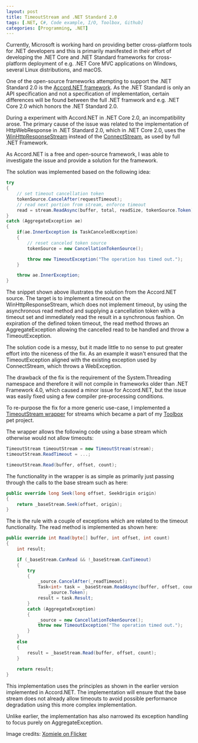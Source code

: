 ```yaml
---
layout: post
title: TimeoutStream and .NET Standard 2.0
tags: [.NET, C#, Code example, I/O, Toolbox, Github]
categories: [Programming, .NET]
---
```


Currently, Microsoft is working hard on providing better cross-platform tools for  .NET developers and this is primarily manifested in their effort of  developing the .NET Core and .NET Standard frameworks for cross-platform deployment of e.g. .NET Core MVC applications on Windows, several Linux distributions, and macOS.

One of the open-source frameworks attempting to support the .NET Standard 2.0 is the [Accord.NET framework](http://accord-framework.net/). As the .NET Standard is only an API specification and not a  specification of implementation, certain differences will be found  between the full .NET framwork and e.g. .NET Core 2.0 which honors the  .NET Standard 2.0.

During a experiment with Accord.NET in .NET  Core 2.0, an incompatibility arose. The primary cause of the issue was  related to the implementation of HttpWebResponse in .NET Standard 2.0,  which in .NET Core 2.0, uses the [WinHttpResponseStream](https://github.com/dotnet/corefx/blob/master/src/System.Net.Http.WinHttpHandler/src/System/Net/Http/WinHttpResponseStream.cs) instead of the [ConnectStream](https://github.com/Microsoft/referencesource/blob/master/System/net/System/Net/_ConnectStream.cs), as used by full .NET Framework.

As Accord.NET is a free and open-source framework, I was able to investigate the issue and provide a solution for the framework.

The solution was implemented based on the following idea:

```c#
try
{
    // set timeout cancellation token
    tokenSource.CancelAfter(requestTimeout);
    // read next portion from stream, enforce timeout
    read = stream.ReadAsync(buffer, total, readSize, tokenSource.Token).Result;
}
catch (AggregateException ae)
{
    if(ae.InnerException is TaskCanceledException)
    {
        // reset canceled token source
        tokenSource = new CancellationTokenSource();

        throw new TimeoutException("The operation has timed out.");
    }

    throw ae.InnerException;
}
```

The snippet shown above illustrates the solution from the Accord.NET  source. The target is to implement a timeout on the  WinHttpResponseStream, which does not implement timeout, by using the  asynchronous read method and supplying a cancellation token with a  timeout set and immediately read the result in a synchronous fashion. On expiration of the defined token timeout, the read method throws an  AggregateException allowing the cancelled read to be handled and throw a TimeoutException.

The solution code is a messy, but it made  little to no sense to put greater effort into the niceness of the fix.  As an example it wasn't ensured that the TimeoutException aligned with  the existing exception used by ConnectStream, which throws a  WebException.

The drawback of the fix is the requirement of the  System.Threading namespace and therefore it will not compile in  frameworks older than .NET Framework 4.0, which caused a minor issue for Accord.NET, but the issue was easily fixed using a few compiler  pre-processing conditions.

To re-purpose the fix for a more generic use-case, I implemented a [TimeoutStream wrapper](https://github.com/stigvoss/Toolbox/blob/00188e1c8975677db34050d2a268eb147c84354d/Toolbox/IO/TimeoutStream.cs) for streams which became a part of my [Toolbox](https://github.com/stigvoss/Toolbox/tree/develop) pet project.

The wrapper allows the following code using a base stream which otherwise would not allow timeouts:

```c#
TimeoutStream timeoutStream = new TimeoutStream(stream);
timeoutStream.ReadTimeout = ...;

timeoutStream.Read(buffer, offset, count);
```

The functionality in the wrapper is as simple as primarily just passing through the calls to the base stream such as here:

```c#
public override long Seek(long offset, SeekOrigin origin)
{
    return _baseStream.Seek(offset, origin);
}
```

The is the rule with a couple of exceptions which are related to the  timeout functionality. The read method is implemented as shown here:

```c#
public override int Read(byte[] buffer, int offset, int count)
{
    int result;

    if (_baseStream.CanRead && !_baseStream.CanTimeout)
    {
        try
        {
            _source.CancelAfter(_readTimeout);
            Task<int> task = _baseStream.ReadAsync(buffer, offset, count, 
                _source.Token);
            result = task.Result;
        }
        catch (AggregateException)
        {
            _source = new CancellationTokenSource();
            throw new TimeoutException("The operation timed out.");
        }
    }
    else
    {
        result = _baseStream.Read(buffer, offset, count);
    }
    
    return result;
}
```

This implementation uses the principles as shown in the earlier version  implemented in Accord.NET. The implementation will ensure that the base  stream does not already allow timeouts to avoid possible performance  degradation using this more complex implementation.

Unlike earlier, the implementation has also narrowed its exception handling to focus purely on AggregateException.

Image credits: [Xomiele on Flicker](https://www.flickr.com/photos/xomiele/4824711225)